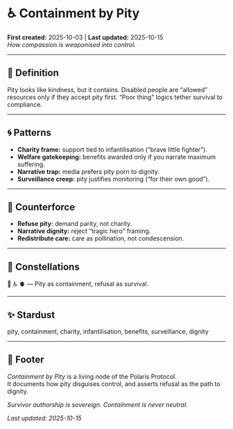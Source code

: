 # ♿ Containment by Pity  
**First created:** 2025-10-03 | **Last updated:** 2025-10-15  
*How compassion is weaponised into control.*  

---

## 📖 Definition  

Pity looks like kindness, but it contains. Disabled people are “allowed” resources only if they accept pity first. “Poor thing” logics tether survival to compliance.  

---

## 🌀 Patterns  

- **Charity frame:** support tied to infantilisation (“brave little fighter”).  
- **Welfare gatekeeping:** benefits awarded only if you narrate maximum suffering.  
- **Narrative trap:** media prefers pity porn to dignity.  
- **Surveillance creep:** pity justifies monitoring (“for their own good”).  

---

## 🌱 Counterforce  

- **Refuse pity:** demand parity, not charity.  
- **Narrative dignity:** reject “tragic hero” framing.  
- **Redistribute care:** care as pollination, not condescension.  

---

## 🌌 Constellations  

🍯 ♿ 🫀 — Pity as containment, refusal as survival.  

---

## ✨ Stardust  

pity, containment, charity, infantilisation, benefits, surveillance, dignity  

---

## 🏮 Footer  

*Containment by Pity* is a living node of the Polaris Protocol.  
It documents how pity disguises control, and asserts refusal as the path to dignity.  

*Survivor authorship is sovereign. Containment is never neutral.*  

_Last updated: 2025-10-15_  
